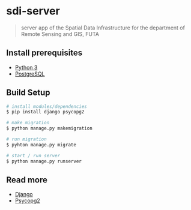 # sdi-server

> server app of the Spatial Data Infrastructure for the department of Remote Sensing and GIS, FUTA

## Install prerequisites
- [Python 3](https://www.python.org/downloads/)
- [PostgreSQL](https://www.postgresql.org/download/)

## Build Setup
``` bash
# install modules/dependencies
$ pip install django psycopg2

# make migration
$ python manage.py makemigration

# run migration
$ pyhton manage.py migrate

# start / run server
$ python manage.py runserver

```

## Read more
- [Django](https://www.djangoproject.com/download/)
- [Psycopg2](https://pypi.org/project/psycopg2/)
